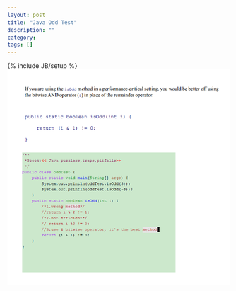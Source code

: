 ```yaml
---
layout: post
title: "Java Odd Test"
description: ""
category: 
tags: []
---
```

{% include JB/setup %}
<img src='/img/oddtest.png'/>
